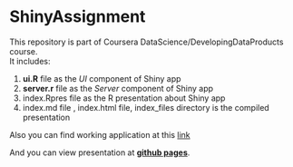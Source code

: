 ShinyAssignment
===============
This repository is part of Coursera DataScience/DevelopingDataProducts course.  
It includes:  
1. **ui.R** file as the *UI* component of Shiny app  
2. **server.r** file as the *Server* component of Shiny app  
3. index.Rpres file as the R presentation about Shiny app
4. index.md file , index.html file, index_files directory is the compiled presentation

Also you can find working application at this [link](https://volterr.shinyapps.io/ShinyAssignment/)  

And you can view presentation at **[github pages](https://volterr.github.io/ShinyAssignment/index.html)**.
